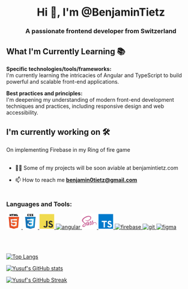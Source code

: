 <h1 align="center">Hi 👋, I'm @BenjaminTietz</h1>
<h3 align="center">A passionate frontend developer from Switzerland</h3>

## What I'm Currently Learning 📚

**Specific technologies/tools/frameworks:**  
I'm currently learning the intricacies of Angular and TypeScript to build powerful and scalable front-end applications.

**Best practices and principles:**  
I'm deepening my understanding of modern front-end development techniques and practices, including responsive design and web accessibility.


## I'm currently working on 🛠
On implementing Firebase in my Ring of fire game<br><br>

- 👨‍💻 Some of my projects will be soon aviable at benjamintietz.com

- 📫 How to reach me **benjamin0tietz@gmail.com**<br><br>

<h3 align="left">Languages and Tools:</h3>
<p align="left">
  <a href="https://www.w3.org/html/" target="_blank" rel="noreferrer">
    <img src="https://raw.githubusercontent.com/devicons/devicon/master/icons/html5/html5-original-wordmark.svg" alt="html5" width="40" height="40"/>
  </a>
  <a href="https://www.w3schools.com/css/" target="_blank" rel="noreferrer">
    <img src="https://raw.githubusercontent.com/devicons/devicon/master/icons/css3/css3-original-wordmark.svg" alt="css3" width="40" height="40"/>
  </a>
  <a href="https://developer.mozilla.org/en-US/docs/Web/JavaScript" target="_blank" rel="noreferrer">
    <img src="https://raw.githubusercontent.com/devicons/devicon/master/icons/javascript/javascript-original.svg" alt="javascript" width="40" height="40"/>
  </a>
  <a href="https://angular.io" target="_blank" rel="noreferrer">
    <img src="https://angular.io/assets/images/logos/angular/angular.svg" alt="angular" width="40" height="40"/>
  </a>
    <a href="https://sass-lang.com" target="_blank" rel="noreferrer">
    <img src="https://raw.githubusercontent.com/devicons/devicon/master/icons/sass/sass-original.svg" alt="sass" width="40" height="40"/>
  </a>
  <a href="https://www.typescriptlang.org/" target="_blank" rel="noreferrer">
    <img src="https://raw.githubusercontent.com/devicons/devicon/master/icons/typescript/typescript-original.svg" alt="typescript" width="40" height="40"/>
  </a>
  <a href="https://firebase.google.com/" target="_blank" rel="noreferrer">
    <img src="https://www.vectorlogo.zone/logos/firebase/firebase-icon.svg" alt="firebase" width="40" height="40"/>
  </a>
  <a href="https://git-scm.com/" target="_blank" rel="noreferrer">
    <img src="https://www.vectorlogo.zone/logos/git-scm/git-scm-icon.svg" alt="git" width="40" height="40"/>
  </a>
  <a href="https://www.figma.com/" target="_blank" rel="noreferrer">
    <img src="https://www.vectorlogo.zone/logos/figma/figma-icon.svg" alt="figma" width="40" height="40"/>
  </a>
</p>
<br><br>

[![Top Langs](https://github-readme-stats.vercel.app/api/top-langs?username=BenjaminTietz&show_icons=true&theme=dark&locale=en&layout=compact)](https://github.com/BenjaminTietz)<br>

[![Yusuf's GitHub stats](https://github-readme-stats.vercel.app/api?username=BenjaminTietz&show_icons=true&theme=dark&locale=en)](https://github.com/BenjaminTietz)<br>

[![Yusuf's GitHub Streak](https://github-readme-streak-stats.herokuapp.com/?user=BenjaminTietz&theme=dark)](https://github.com/BenjaminTietz) 
